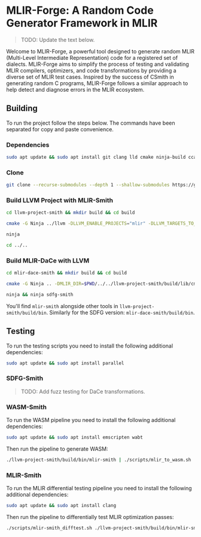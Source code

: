 # MLIR-Forge: A Random Code Generator Framework in MLIR

> TODO: Update the text below.

Welcome to MLIR-Forge, a powerful tool designed to generate random MLIR
(Multi-Level Intermediate Representation) code for a registered set of dialects.
MLIR-Forge aims to simplify the process of testing and validating MLIR compilers,
optimizers, and code transformations by providing a diverse set of MLIR test
cases. Inspired by the success of CSmith in generating random C programs,
MLIR-Forge follows a similar approach to help detect and diagnose errors in the
MLIR ecosystem.

## Building

To run the project follow the steps below. The commands have been separated for
copy and paste convenience.

### Dependencies

```sh
sudo apt update && sudo apt install git clang lld cmake ninja-build ccache
```

### Clone

```sh
git clone --recurse-submodules --depth 1 --shallow-submodules https://github.com/Berke-Ates/MLIR-Smith
```

### Build LLVM Project with MLIR-Smith

```sh
cd llvm-project-smith && mkdir build && cd build
```

```sh
cmake -G Ninja ../llvm -DLLVM_ENABLE_PROJECTS="mlir" -DLLVM_TARGETS_TO_BUILD="host" -DLLVM_ENABLE_ASSERTIONS=ON -DCMAKE_BUILD_TYPE=Release -DCMAKE_C_COMPILER=clang -DCMAKE_CXX_COMPILER=clang++ -DLLVM_ENABLE_LLD=ON -DLLVM_CCACHE_BUILD=ON -DLLVM_USE_SANITIZER="Address;Undefined" -DLLVM_INSTALL_UTILS=ON
```

```sh
ninja
```

```sh
cd ../..
```

### Build MLIR-DaCe with LLVM

```sh
cd mlir-dace-smith && mkdir build && cd build
```

```sh
cmake -G Ninja .. -DMLIR_DIR=$PWD/../../llvm-project-smith/build/lib/cmake/mlir -DLLVM_EXTERNAL_LIT=$PWD/../../llvm-project-smith/build/bin/llvm-lit -DLLVM_ENABLE_ASSERTIONS=ON -DCMAKE_BUILD_TYPE=Release -DCMAKE_C_COMPILER=clang -DCMAKE_CXX_COMPILER=clang++ -DLLVM_ENABLE_LLD=ON -DLLVM_USE_SANITIZER="Address;Undefined"
```

```sh
ninja && ninja sdfg-smith
```

You'll find `mlir-smith` alongside other tools in `llvm-project-smith/build/bin`.
Similarly for the SDFG version: `mlir-dace-smith/build/bin`.

## Testing

To run the testing scripts you need to install the following additional dependencies:

```sh
sudo apt update && sudo apt install parallel
```

### SDFG-Smith

> TODO: Add fuzz testing for DaCe transformations.

### WASM-Smith

To run the WASM pipeline you need to install the following additional dependencies:

```sh
sudo apt update && sudo apt install emscripten wabt
```

Then run the pipeline to generate WASM:

```sh
./llvm-project-smith/build/bin/mlir-smith | ./scripts/mlir_to_wasm.sh ./llvm-project-smith/build/bin/mlir-opt ./llvm-project-smith/build/bin/mlir-translate
```

### MLIR-Smith

To run the MLIR differential testing pipeline you need to install the following additional dependencies:

```sh
sudo apt update && sudo apt install clang
```

Then run the pipeline to differentially test MLIR optimization passes:

```sh
./scripts/mlir-smith_difftest.sh ./llvm-project-smith/build/bin/mlir-smith ./llvm-project-smith/build/bin/mlir-opt ./llvm-project-smith/build/bin/mlir-translate ./llvm-project-smith/build/bin/llc
```
